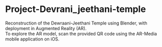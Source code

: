 # Project-Devrani_jeethani-temple
Reconstruction of the Dewraani-Jeethani Temple using Blender, with deployment in Augmented Reality (AR).  
To explore the AR model, scan the provided QR code using the AR-Media mobile application on iOS.


